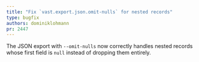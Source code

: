 ```yaml
---
title: "Fix `vast.export.json.omit-nulls` for nested records"
type: bugfix
authors: dominiklohmann
pr: 2447
---
```


The JSON export with `--omit-nulls` now correctly handles nested records whose
first field is `null` instead of dropping them entirely.
